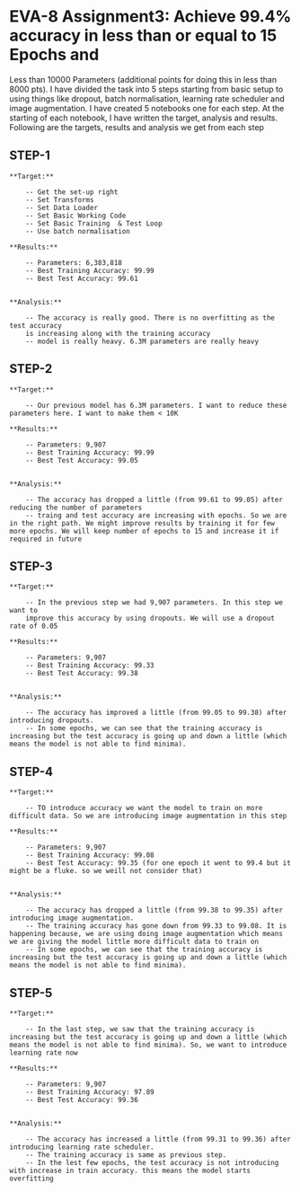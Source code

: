 # EVA-8 Assignment3: Achieve 99.4% accuracy in less than or equal to 15 Epochs and 
Less than 10000 Parameters (additional points for doing this in less than 8000 pts). I have divided the task into 5 steps starting from basic setup to using things like dropout, batch normalisation, learning rate scheduler and image augmentation. I have created 5 notebooks one for each step. At the starting of each notebook, I have written the target, analysis and results.
Following are the targets, results and analysis we get from each step

## STEP-1
    **Target:**
    
        -- Get the set-up right
        -- Set Transforms
        -- Set Data Loader
        -- Set Basic Working Code
        -- Set Basic Training  & Test Loop
        -- Use batch normalisation 
    
    **Results:**
    
        -- Parameters: 6,383,818
        -- Best Training Accuracy: 99.99
        -- Best Test Accuracy: 99.61
    
    
    **Analysis:**
    
        -- The accuracy is really good. There is no overfitting as the test accuracy
        is increasing along with the training accuracy
        -- model is really heavy. 6.3M parameters are really heavy


## STEP-2
    **Target:**
    
        -- Our previous model has 6.3M parameters. I want to reduce these parameters here. I want to make them < 10K
    
    **Results:**
    
        -- Parameters: 9,907
        -- Best Training Accuracy: 99.99
        -- Best Test Accuracy: 99.05
    
    
    **Analysis:**
    
        -- The accuracy has dropped a little (from 99.61 to 99.05) after reducing the number of parameters
        -- traing and test accuracy are increasing with epochs. So we are in the right path. We might improve results by training it for few more epochs. We will keep number of epochs to 15 and increase it if required in future


## STEP-3
    **Target:**
    
        -- In the previous step we had 9,907 parameters. In this step we want to
        improve this accuracy by using dropouts. We will use a dropout rate of 0.05 
    
    **Results:**
    
        -- Parameters: 9,907
        -- Best Training Accuracy: 99.33
        -- Best Test Accuracy: 99.38
    
    
    **Analysis:**
    
        -- The accuracy has improved a little (from 99.05 to 99.38) after introducing dropouts.
        -- In some epochs, we can see that the training accuracy is increasing but the test accuracy is going up and down a little (which means the model is not able to find minima). 


## STEP-4
    **Target:**
    
        -- TO introduce accuracy we want the model to train on more difficult data. So we are introducing image augmentation in this step
    
    **Results:**
    
        -- Parameters: 9,907
        -- Best Training Accuracy: 99.08
        -- Best Test Accuracy: 99.35 (for one epoch it went to 99.4 but it might be a fluke. so we weill not consider that)
    
    
    **Analysis:**
    
        -- The accuracy has dropped a little (from 99.38 to 99.35) after introducing image augmentation.
        -- The training accuracy has gone down from 99.33 to 99.08. It is happening because, we are using doing image augmentation which means we are giving the model little more difficult data to train on 
        -- In some epochs, we can see that the training accuracy is increasing but the test accuracy is going up and down a little (which means the model is not able to find minima). 


## STEP-5
    **Target:**
    
        -- In the last step, we saw that the training accuracy is increasing but the test accuracy is going up and down a little (which means the model is not able to find minima). So, we want to introduce learning rate now
    
    **Results:**
    
        -- Parameters: 9,907
        -- Best Training Accuracy: 97.89
        -- Best Test Accuracy: 99.36
    
    
    **Analysis:**
    
        -- The accuracy has increased a little (from 99.31 to 99.36) after introducing learning rate scheduler.
        -- The training accuracy is same as previous step. 
        -- In the lest few epochs, the test accuracy is not introducing with increase in train accuracy. this means the model starts overfitting